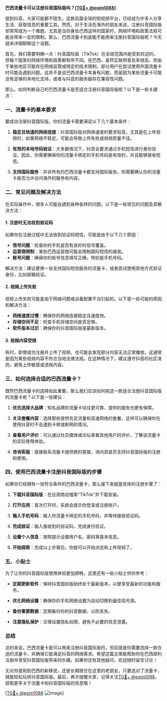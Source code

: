**巴西流量卡可以注册抖音国际版吗？[[TG💪+ @esim1088](https://t.me/s/esim1088)]**

提到抖音，大家可能都不陌生。这款风靡全球的短视频平台，已经成为许多人分享生活、获取信息的重要工具。然而，对于生活在海外的朋友来说，注册抖音国际版却常常成为一个难题。尤其是当你身处巴西这样的国家时，网络环境和政策法规可能会带来一定的限制。那么，巴西流量卡到底能不能用来注册抖音国际版呢？今天就来详细聊聊这个话题。

首先，我们需要明确一点：抖音国际版（TikTok）在全球范围内是受到欢迎的，但每个国家的网络环境和政策都有所不同。在巴西，虽然互联网普及率很高，但由于某些地区可能存在网络监管或特定的技术限制，部分用户在尝试使用外国流量卡时可能会遇到问题。这并不是说巴西流量卡本身有问题，而是因为某些流量卡可能没有足够的本地化支持，或者与抖音的服务器存在兼容性问题。

那么，如何判断自己的巴西流量卡是否适合注册抖音国际版呢？以下是一些关键点：

### 一、流量卡的基本要求

要成功注册抖音国际版，你的流量卡需要满足以下几个基本条件：

1. **稳定且快速的网络连接**：抖音国际版对网络速度的要求较高，尤其是在上传视频时，如果网络不稳定，可能会导致上传失败或视频质量不佳。
   
2. **有效的本地号码验证**：大多数情况下，抖音会要求通过手机短信进行身份验证。因此，你需要确保你的流量卡绑定的手机号码是有效的，并且能够接收短信。

3. **支持国际服务**：并非所有的巴西流量卡都支持国际服务。你需要确认你的流量卡是否允许访问海外的服务和内容。

### 二、常见问题及解决方法

在实际操作中，很多人可能会遇到各种各样的问题。以下是一些常见的问题及其解决方法：

#### 1. 注册时无法收到验证码

如果你在注册过程中无法收到验证码短信，可能是由于以下几个原因：
- **信号问题**：检查你的手机是否有良好的信号覆盖。
- **运营商限制**：某些巴西运营商可能会限制国际短信的接收。
- **账号问题**：确保你的账号信息填写正确，特别是手机号码。

解决方法：建议更换一张支持国际短信服务的流量卡，或者尝试使用其他方式验证身份，比如邮箱验证。

#### 2. 视频上传失败

视频上传失败可能是由于网络问题或设备配置不当引起的。以下是一些可能的原因和解决方法：
- **网络速度过慢**：确保你的网络连接稳定且速度快。
- **存储空间不足**：检查手机存储空间是否足够。
- **软件版本过旧**：确保你的抖音国际版是最新版本。

#### 3. 视频内容受限

有时，即使成功注册并上传了视频，也可能会发现部分内容无法正常播放。这通常是因为某些视频内容不符合当地法律法规。在这种情况下，建议遵守抖音的社区准则，避免上传敏感或违规内容。

### 三、如何选择合适的巴西流量卡？

既然巴西流量卡的选择如此重要，那么我们应该如何挑选一款适合注册抖音国际版的流量卡呢？以下是一些建议：

1. **优先选择大品牌**：知名品牌的流量卡往往更可靠，提供的服务也更有保障。
   
2. **关注套餐内容**：选择那些提供充足流量和高速网络的套餐，这样可以确保你在使用抖音时不会遇到卡顿或断网的情况。

3. **查看用户评价**：可以通过社交媒体或论坛查看其他用户的评价，了解该流量卡的实际使用体验。

4. **咨询客服**：直接联系流量卡提供商的客服，询问其是否支持抖音国际版的注册和使用。

### 四、使用巴西流量卡注册抖音国际版的步骤

如果你已经拥有一张符合条件的巴西流量卡，那么接下来就是具体的注册步骤了：

1. **下载抖音国际版**：在应用商店搜索“TikTok”并下载安装。

2. **打开应用**：首次打开时，系统会提示你登录或注册账户。

3. **输入手机号码**：输入你流量卡绑定的手机号码，并等待接收验证码。

4. **完成验证**：输入接收到的验证码，完成身份验证。

5. **设置个人信息**：按照提示设置用户名、密码等基本信息。

6. **开始探索**：完成以上步骤后，你就可以开始浏览和上传视频了。

### 五、小贴士

为了让你的抖音国际版使用体验更加顺畅，这里还有一些小贴士供你参考：

- **定期更新软件**：保持抖音国际版始终处于最新版本，以便享受最新的功能和服务。
  
- **优化网络设置**：确保你的手机网络设置为自动切换到最佳信号源。

- **备份重要数据**：定期备份你的抖音数据，以防丢失。

- **注意隐私保护**：合理设置隐私权限，避免不必要的信息泄露。

### 总结

总的来说，巴西流量卡是可以用来注册抖音国际版的，但前提是你需要选择一款合适的流量卡，并确保它能满足抖音的网络需求。希望这篇文章能帮助你在巴西顺利注册并享受抖音国际版带来的乐趣。如果你还有其他疑问，欢迎随时留言讨论！

无论你是刚到巴西的新移民，还是长期居住在这里的老朋友，只要选对了流量卡，就能轻松玩转抖音国际版。最后，再次提醒大家，记得关注[TG💪+ @esim1088](https://t.me/s/esim1088)，获取更多关于流量卡和抖音国际版的信息哦！

[[TG💪+ @esim1088](https://t.me/s/esim1088) ![Image](https://i.postimg.cc/4NQfJmqS/Snipaste-2025-05-13-00-14-12.png)]